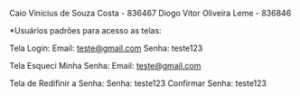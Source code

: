 Caio Vinicius de Souza Costa - 836467
Diogo Vitor Oliveira Leme - 836846

*Usuários padrões para acesso as telas:

Tela Login:
Email: teste@gmail.com
Senha: teste123

Tela Esqueci Minha Senha:
Email: teste@gmail.com

Tela de Redifinir a Senha:
Senha: teste123
Confirmar Senha: teste123
